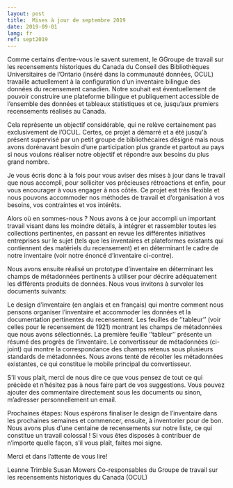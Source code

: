 ```yaml
---
layout: post
title:  Mises à jour de septembre 2019
date: 2019-09-01
lang: fr
ref: sept2019
---
```

Comme certains d’entre-vous le savent surement, le GGroupe de travail sur les recensements historiques du Canada du Conseil des Bibliothèques Universitaires de l’Ontario (inséré dans la communauté données, OCUL) travaille actuellement à la configuration d’un inventaire bilingue des données du recensement canadien. Notre souhait est éventuellement de pouvoir construire une plateforme bilingue et publiquement accessible de l’ensemble des données et tableaux statistiques et ce, jusqu’aux premiers recensements réalisés au Canada.  

Cela représente un objectif considérable, qui ne relève certainement pas exclusivement  de l’OCUL. Certes, ce projet a démarré et a été jusqu'à présent supervisé par un petit groupe de bibliothécaires désigné mais nous avons dorénavant besoin d’une participation plus grande et partout au pays si nous voulons réaliser notre objectif et répondre aux besoins du plus grand nombre. 

Je vous écris donc à la fois pour vous aviser des mises à jour dans le travail que nous accompli, pour solliciter vos précieuses rétroactions et enfin, pour vous encourager à vous engager à nos côtés. Ce projet est très flexible et nous pouvons accommoder nos méthodes de travail et d’organisation à vos besoins, vos contraintes et vos intérêts.   

Alors où en sommes-nous ? Nous avons à ce jour accompli un important travail visant dans les moindre détails, à intégrer et rassembler toutes les collections pertinentes, en passant en revue les différentes initiatives entreprises sur le sujet (tels que les inventaires et plateformes existants qui contiennent des matériels du recensement) et en déterminant le cadre de notre inventaire (voir notre énoncé d’inventaire ci-contre).  

Nous avons ensuite réalisé un prototype d’inventaire en déterminant les champs de métadonnées pertinents à utiliser pour décrire adéquatement les différents produits de données. Nous vous invitons à survoler les documents suivants: 

Le design d’inventaire (en anglais et en français) qui montre comment nous pensons organiser l’inventaire et accommoder les données et la documentation pertinentes du recensement.
Les feuilles de ‘’tableur’’ (voir celles pour le recensement de 1921) montrant les champs de métadonnées que nous avons sélectionnés. La première feuille ‘’tableur’’ présente un résumé des progrès de l’inventaire.
Le convertisseur de métadonnées (ci-joint) qui montre la correspondance des champs retenus sous plusieurs standards de métadonnées. Nous avons tenté de récolter les métadonnées existantes, ce qui constitue le mobile principal du convertisseur.    

S’il vous plait, merci de nous dire ce que vous pensez de tout ce qui précède et n’hésitez pas à nous faire part de vos suggestions. Vous pouvez ajouter des commentaire directement sous les documents ou sinon, m’adresser personnellement un email. 

Prochaines étapes: Nous espérons finaliser le design de l’inventaire dans les prochaines semaines et commencer, ensuite, à inventorier pour de bon. Nous avons plus d’une centaine de recensements sur notre liste, ce qui constitue un travail colossal ! Si vous êtes disposés à contribuer de n’importe quelle façon, s’il vous plaît, faites moi signe. 

Merci et dans l’attente de vous lire!

Leanne Trimble
Susan Mowers
Co-responsables du Groupe de travail sur les recensements historiques du Canada (OCUL)


